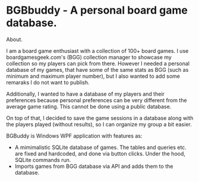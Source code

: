 # BGBbuddy - A personal board game database.

About.

I am a board game enthusiast with a collection of 100+ board games. I use boardgamesgeek.com's (BGG) collection manager to showcase my collection so my players can pick from there. 
However I needed a personal database of my games, that have some of the same stats as BGG (such as minimum and maximum player number), but I also wanted to add some remaraks I do not want to publish.

Additionally, I wanted to have a database of my players and their preferences because personal preferences can be very different from the average game rating. This cannot be done using a public database.

On top of that, I decided to save the game sessions in a database along with the players played (without results), so I can organize my group a bit easier. 

BGBuddy is Windows WPF application with features as:
- A mimimalistic SQLite database of games. The tables and queries etc. are fixed and hardcoded, and done via button clicks. Under the hood, SQLite commands run.
- Imports games from BGG database via API and adds them to the database.
